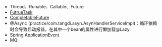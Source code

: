 - Thread、Runable、Callable、Future
- [FutrueTask](JAVA并发编程/并发工具类/CompletableFuture)
- [CompletableFuture](JAVA并发编程/并发工具类/CompletableFuture)
- @Async (practice/com.tangdi.asyn.AsynHandlerServiceImpl)：循环依赖时会导致启动报错，在其中一个bean的属性进行懒加载@Lazy
- [Spring ApplicationEvent](../架构/框架/Spring/SpringIoC/springIoC基础及高级特性)
- MQ
